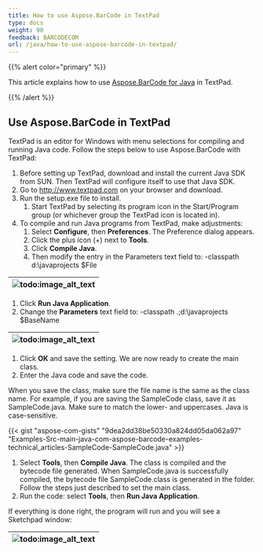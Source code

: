 ```yaml
---
title: How to use Aspose.BarCode in TextPad
type: docs
weight: 90
feedback: BARCODECOM
url: /java/how-to-use-aspose-barcode-in-textpad/
---
```


{{% alert color="primary" %}} 

This article explains how to use [Aspose.BarCode for Java](https://reference.aspose.com/barcode/java) in TextPad.

{{% /alert %}} 
## **Use Aspose.BarCode in TextPad**
TextPad is an editor for Windows with menu selections for compiling and running Java code. Follow the steps below to use Aspose.BarCode with TextPad:

1. Before setting up TextPad, download and install the current Java SDK from SUN. Then TextPad will configure itself to use that Java SDK.
1. Go to <http://www.textpad.com> on your browser and download.
1. Run the setup.exe file to install.
   1. Start TextPad by selecting its program icon in the Start/Program group (or whichever group the TextPad icon is located in).
1. To compile and run Java programs from TextPad, make adjustments:
   1. Select **Configure**, then **Preferences**.
      The Preference dialog appears.
   1. Click the plus icon (+) next to **Tools**.
   1. Click **Compile Java**.
   1. Then modify the entry in the Parameters text field to:
      -classpath d:\javaprojects $File

|![todo:image_alt_text](http://i.imgur.com/AOQKuAW.jpg)|
| :- |
1. Click **Run Java Application**.
1. Change the **Parameters** text field to:
   -classpath .;d:\javaprojects $BaseName

|![todo:image_alt_text](http://i.imgur.com/L9PMGis.png)|
| :- |
1. Click **OK** and save the setting.
   We are now ready to create the main class.
1. Enter the Java code and save the code.

When you save the class, make sure the file name is the same as the class name. For example, if you are saving the SampleCode class, save it as SampleCode.java. Make sure to match the lower- and uppercases. Java is case-sensitive.

{{< gist "aspose-com-gists" "9dea2dd38be50330a824dd05da062a97" "Examples-Src-main-java-com-aspose-barcode-examples-technical_articles-SampleCode-SampleCode.java" >}}

1. Select **Tools**, then **Compile Java**.
   The class is compiled and the bytecode file generated. When SampleCode.java is successfully compiled, the bytecode file SampleCode.class is generated in the folder. Follow the steps just described to set the main class.
1. Run the code: select **Tools**, then **Run Java Application**.

If everything is done right, the program will run and you will see a Sketchpad window:

|![todo:image_alt_text](http://i.imgur.com/jyn4J0Z.png)|
| :- |

